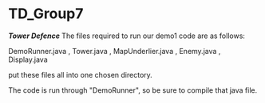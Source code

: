 # TD_Group7

***Tower Defence***
The files required to run our demo1 code are as follows:
 
  DemoRunner.java
  , Tower.java
  , MapUnderlier.java
  , Enemy.java
  , Display.java
  
  put these files all into one chosen directory.
  
  The code is run through "DemoRunner", so be sure to compile that java file.
  
